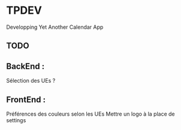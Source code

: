 # TPDEV

Developping Yet Another Calendar App

## TODO

## BackEnd :

Sélection des UEs ?

## FrontEnd :

Préférences des couleurs selon les UEs
Mettre un logo à la place de settings
